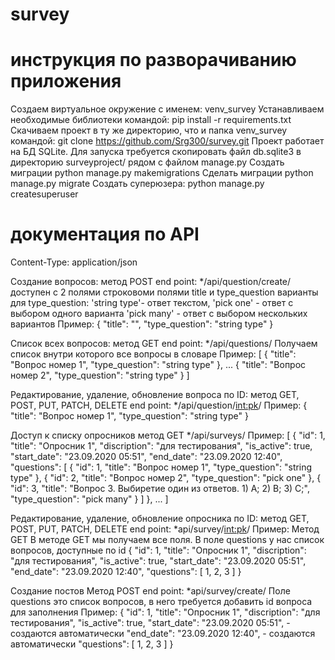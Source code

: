 # survey
# инструкция по разворачиванию приложения
Создаем виртуальное окружение с именем: venv_survey
Устанавливаем необходимые библиотеки командой: pip install -r requirements.txt
Скачиваем проект в ту же директорию, что и папка venv_survey командой: git clone https://github.com/Srg300/survey.git
Проект работает на БД SQLite. Для запуска требуется скопировать файл db.sqlite3 в директорию surveyproject/ рядом с файлом manage.py
Создать миграции python manage.py makemigrations
Сделать миграции python manage.py migrate 
Создать суперюзера: python manage.py createsuperuser <username>



# документация по API
Content-Type: application/json

Создание вопросов:
метод POST
end point: */api/question/create/
доступен с 2 полями строковоми полями title и type_question
варианты для type_question: 'string type'- ответ текстом, 
                             'pick one' - ответ с выбором одного варианта
                             'pick many' - ответ с выбором нескольких вариантов
Пример:
{
    "title": "", 
    "type_question": "string type"
}

Список всех вопросов:
метод GET
end point: */api/questions/
Получаем список внутри которого все вопросы в словаре
Пример:
[
    {
        "title": "Вопрос номер 1",
        "type_question": "string type"
    },
  ...
    {
        "title": "Вопрос номер 2",
        "type_question": "string type"
    }
]

Редактирование, удаление, обновление вопроса по ID:
метод GET, POST, PUT, PATCH, DELETE
end point: */api/question/<int:pk>/
Пример:
{
    "title": "Вопрос номер 1",
    "type_question": "string type"
}

Доступ к списку опросников
метод GET
*/api/surveys/
Пример:
[
    {
        "id": 1,
        "title": "Опросник 1",
        "discription": "для тестирования",
        "is_active": true,
        "start_date": "23.09.2020 05:51",
        "end_date": "23.09.2020 12:40",
        "questions": [
            {
                "id": 1,
                "title": "Вопрос номер 1",
                "type_question": "string type"
            },
            {
                "id": 2,
                "title": "Вопрос номер 2",
                "type_question": "pick one"
            },
            {
                "id": 3,
                "title": "Вопрос 3. Выбиретие один из ответов. 1) A; 2) B; 3) C;",
                "type_question": "pick many"
            }
        ]
    },
    ...
]

Редактирование, удаление, обновление опросника по ID:
метод GET, POST, PUT, PATCH, DELETE
end point: *api/survey/<int:pk>/
Пример:
Метод GET
В методе GET мы получаем все поля. В поле questions у нас список вопросов, доступные по id
{
    "id": 1,
    "title": "Опросник 1",
    "discription": "для тестирования",
    "is_active": true,
    "start_date": "23.09.2020 05:51",
    "end_date": "23.09.2020 12:40",
    "questions": [
        1,
        2,
        3
    ]
}


Создание постов
Метод POST
end point: *api/survey/create/
Поле questions это список вопросов, в него требуется добавить id вопроса для заполнения
Пример:
{
    "id": 1,
    "title": "Опросник 1",
    "discription": "для тестирования",
    "is_active": true,
    "start_date": "23.09.2020 05:51", - создаются автоматически
    "end_date": "23.09.2020 12:40",   - создаются автоматически
    "questions": [
        1,
        2,
        3
    ]
}
